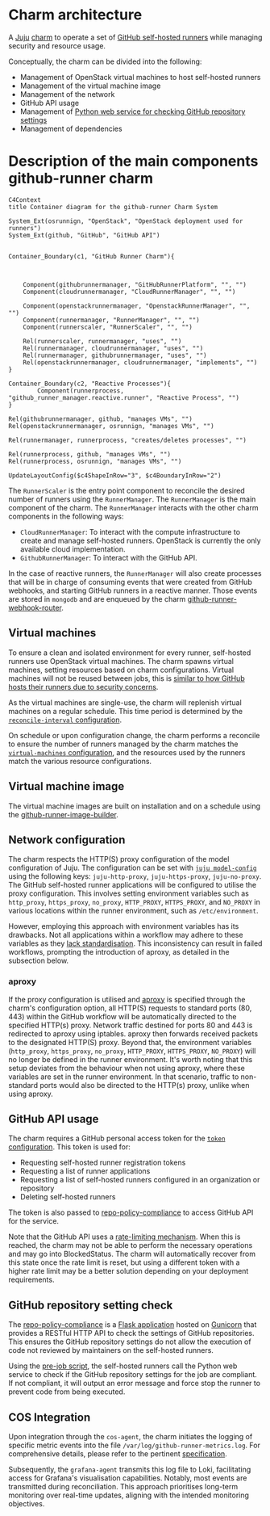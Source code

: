 # Charm architecture

A [Juju](https://juju.is/) [charm](https://juju.is/docs/olm/charmed-operators) to operate a set of [GitHub self-hosted runners](https://docs.github.com/en/actions/hosting-your-own-runners/managing-self-hosted-runners/about-self-hosted-runners) while managing security and resource usage.

Conceptually, the charm can be divided into the following:

- Management of OpenStack virtual machines to host self-hosted runners
- Management of the virtual machine image
- Management of the network
- GitHub API usage
- Management of [Python web service for checking GitHub repository settings](https://github.com/canonical/repo-policy-compliance)
- Management of dependencies

# Description of the main components github-runner charm

```mermaid
C4Context
title Container diagram for the github-runner Charm System

System_Ext(osrunnign, "OpenStack", "OpenStack deployment used for runners")
System_Ext(github, "GitHub", "GitHub API")


Container_Boundary(c1, "GitHub Runner Charm"){



    Component(githubrunnermanager, "GitHubRunnerPlatform", "", "")
    Component(cloudrunnermanager, "CloudRunnerManager", "", "")

    Component(openstackrunnermanager, "OpenstackRunnerManager", "", "")
    Component(runnermanager, "RunnerManager", "", "")
    Component(runnerscaler, "RunnerScaler", "", "")

    Rel(runnerscaler, runnermanager, "uses", "")
    Rel(runnermanager, cloudrunnermanager, "uses", "")
    Rel(runnermanager, githubrunnermanager, "uses", "")
    Rel(openstackrunnermanager, cloudrunnermanager, "implements", "")
}

Container_Boundary(c2, "Reactive Processes"){
        Component(runnerprocess, "github_runner_manager.reactive.runner", "Reactive Process", "")
}

Rel(githubrunnermanager, github, "manages VMs", "")
Rel(openstackrunnermanager, osrunnign, "manages VMs", "")

Rel(runnermanager, runnerprocess, "creates/deletes processes", "")

Rel(runnerprocess, github, "manages VMs", "")
Rel(runnerprocess, osrunnign, "manages VMs", "")

UpdateLayoutConfig($c4ShapeInRow="3", $c4BoundaryInRow="2")
```

The `RunnerScaler` is the entry point component to reconcile the desired number of runners using the `RunnerManager`.
The `RunnerManager` is the main component of the charm. The `RunnerManager` interacts with the other charm components in the following ways:
* `CloudRunnerManager`: To interact with the compute infrastructure to create and manage
  self-hosted runners. OpenStack is currently the only available cloud implementation. 
* `GithubRunnerManager`: To interact with the GitHub API.

In the case of reactive runners, the `RunnerManager` will also create processes that
will be in charge of consuming events that were created from GitHub webhooks, and starting GitHub runners in a
reactive manner. Those events are stored in `mongodb` and are enqueued by
the charm [github-runner-webhook-router](https://github.com/canonical/github-runner-webhook-router).

## Virtual machines

To ensure a clean and isolated environment for every runner, self-hosted runners use OpenStack virtual machines. The charm spawns virtual machines, setting resources based on charm configurations. Virtual machines will not be reused between jobs, this is [similar to how GitHub hosts their runners due to security concerns](https://docs.github.com/en/actions/hosting-your-own-runners/managing-self-hosted-runners/about-self-hosted-runners#self-hosted-runner-security).

As the virtual machines are single-use, the charm will replenish virtual machines on a regular schedule. This time period is determined by the [`reconcile-interval` configuration](https://charmhub.io/github-runner/configure#reconcile-interval).

On schedule or upon configuration change, the charm performs a reconcile to ensure the number of runners managed by the charm matches the [`virtual-machines` configuration](https://charmhub.io/github-runner/configure#virtual-machines), and the resources used by the runners match the various resource configurations.

## Virtual machine image

The virtual machine images are built on installation and on a schedule using the [github-runner-image-builder](https://github.com/canonical/github-runner-image-builder).

## Network configuration

The charm respects the HTTP(S) proxy configuration of the model configuration of Juju. The configuration can be set with [`juju model-config`](https://juju.is/docs/juju/juju-model-config) using the following keys: `juju-http-proxy`, `juju-https-proxy`, `juju-no-proxy`. 
The GitHub self-hosted runner applications will be configured to utilise the proxy configuration. 
This involves setting environment variables such as `http_proxy`, `https_proxy`, `no_proxy`, `HTTP_PROXY`, `HTTPS_PROXY`, and `NO_PROXY`
in various locations within the runner environment, such as `/etc/environment`.

However, employing this approach with environment variables has its drawbacks. 
Not all applications within a workflow may adhere to these variables as they 
[lack standardisation](https://about.gitlab.com/blog/2021/01/27/we-need-to-talk-no-proxy/). 
This inconsistency can result in failed workflows, prompting the introduction of aproxy, as detailed in the subsection below.

### aproxy
If the proxy configuration is utilised and [aproxy](https://github.com/canonical/aproxy) is specified through the charm's configuration option,
all HTTP(S) requests to standard ports (80, 443) within the GitHub workflow will be automatically directed 
to the specified HTTP(s) proxy. Network traffic destined for ports 80 and 443 is redirected to aproxy using iptables.
aproxy then forwards received packets to the designated HTTP(S) proxy. 
Beyond that, the environment variables (`http_proxy`, `https_proxy`, `no_proxy`, `HTTP_PROXY`, `HTTPS_PROXY`, `NO_PROXY`)
will no longer be defined  in the runner environment. 
It's worth noting that this setup deviates from the behaviour when not using aproxy, 
where these variables are set in the runner environment. In that scenario, traffic to non-standard ports 
would also be directed to the HTTP(s) proxy, unlike when using aproxy.

## GitHub API usage

The charm requires a GitHub personal access token for the [`token` configuration](https://charmhub.io/github-runner/configure#token). This token is used for:

- Requesting self-hosted runner registration tokens
- Requesting a list of runner applications
- Requesting a list of self-hosted runners configured in an organization or repository
- Deleting self-hosted runners

The token is also passed to [repo-policy-compliance](https://github.com/canonical/repo-policy-compliance) to access GitHub API for the service.

Note that the GitHub API uses a [rate-limiting mechanism](https://docs.github.com/en/rest/using-the-rest-api/rate-limits-for-the-rest-api?apiVersion=2022-11-28). When this is reached, the charm may not be able to perform the necessary operations and may go into
BlockedStatus. The charm will automatically recover from this state once the rate limit is reset, but using a different token with a higher rate limit may be a better solution depending on your deployment requirements.

## GitHub repository setting check

The [repo-policy-compliance](https://github.com/canonical/repo-policy-compliance) is a [Flask application](https://flask.palletsprojects.com/) hosted on [Gunicorn](https://gunicorn.org/) that provides a RESTful HTTP API to check the settings of GitHub repositories. This ensures the GitHub repository settings do not allow the execution of code not reviewed by maintainers on the self-hosted runners.

Using the [pre-job script](https://docs.github.com/en/actions/hosting-your-own-runners/managing-self-hosted-runners/running-scripts-before-or-after-a-job#about-pre--and-post-job-scripts), the self-hosted runners call the Python web service to check if the GitHub repository settings for the job are compliant. If not compliant, it will output an error message and force stop the runner to prevent code from being executed.

## COS Integration
Upon integration through the `cos-agent`, the charm initiates the logging of specific metric events
into the file `/var/log/github-runner-metrics.log`. For comprehensive details, please refer to the
pertinent [specification](https://discourse.charmhub.io/t/specification-isd075-github-runner-cos-integration/12084).

Subsequently, the `grafana-agent` transmits this log file to Loki, facilitating access for Grafana's visualisation capabilities.
Notably, most events are transmitted during reconciliation. This approach prioritises long-term monitoring over real-time updates, aligning with the intended monitoring objectives.